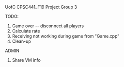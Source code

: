 UofC CPSC441_F19 Project Group 3

TODO:

1. Game over -- disconnect all players
2. Calculate rate
3. Receiving not working during game from "Game.cpp"
4. Clean-up

ADMIN

1. Share VM info
